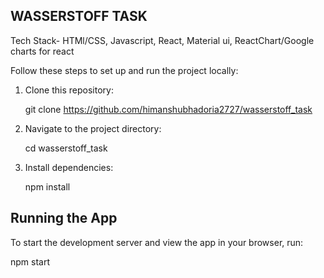 ## WASSERSTOFF TASK  
Tech Stack- HTMl/CSS, Javascript, React, Material ui, ReactChart/Google charts for react

Follow these steps to set up and run the project locally:

1. Clone this repository:

    git clone <https://github.com/himanshubhadoria2727/wasserstoff_task>

2. Navigate to the project directory:

    cd wasserstoff_task

3. Install dependencies:

    npm install

## Running the App

To start the development server and view the app in your browser, run:


npm start 


